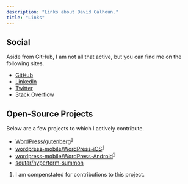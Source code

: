 ```yaml
---
description: "Links about David Calhoun."
title: "Links"
---
```


## Social

Aside from GitHub, I am not all that active, but you can find me on the following sites.

- [GitHub](https://github.com/dcalhoun)
- [LinkedIn](https://www.linkedin.com/in/davidpcalhoun/)
- [Twitter](https://twitter.com/david_calhoun)
- [Stack Overflow](https://stackoverflow.com/users/378228/david)

## Open-Source Projects

Below are a few projects to which I actively contribute.

- [WordPress/gutenberg](https://github.com/WordPress/gutenberg)<sup><a aria-label="footnote 1" href="#1">1</a></sup>
- [wordpress-mobile/WordPress-iOS](https://github.com/wordpress-mobile/WordPress-iOS)<sup><a aria-label="footnote 1" href="#1">1</a></sup>
- [wordpress-mobile/WordPress-Android](https://github.com/wordpress-mobile/WordPress-Android)<sup><a aria-label="footnote 1" href="#1">1</a></sup>
- [soutar/hyperterm-summon](https://github.com/soutar/hyperterm-summon)

<section aria-label="footnotes">
  <ol class="italic text-sm"><li id="1">I am compenstated for contributions to this project.</li></ol>
</section>
